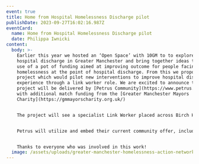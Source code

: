 ```yaml
---
event: true
title: Home from Hospital Homelessness Discharge pilot
publishDate: 2023-09-27T16:02:16.987Z
eventCard:
  name: Home from Hospital Homelessness Discharge pilot
  date: Philippa Iwnicki
content:
  body: >-
    E﻿arlier this year we hosted an ‘Open Space’ with 10GM to to explore
    hospital discharge in Greater Manchester and bring together ideas to make
    use of a pot of funding aimed at improving outcome for people facing
    homelessness at the point of hospital discharge. From this we proposed a
    project which would pilot new interventions to improve hospital discharge
    experience through a link worker role. We are excited to announce that this
    project will be delivered by [Petrus Community](https://www.petrus.org.uk/),
    with additional match funding from the [Greater Manchester Mayors
    Charity](https://gmmayorscharity.org.uk/)


    The project will see a specialist Link Worker placed across Birch Hill Hospital and Rochdale Infirmary, who will strengthen partnerships within the primary care network and provide crucial support people at risk of homelessness. The Link Worker will act as a navigator to ensure safe hospital discharges and appropriate referrals to support networks.


    Petrus will utilize and embed their current community offer, including access to primary care via the [Homeless Alliance Response Team](https://www.rochdalehealthalliance.co.uk/hart), and access to health and wellbeing initiatives, as well as their menu of socially prescribed activity across various sites, in collaboration with NHS England and GM Integrated Care.


    T﻿hanks to everyone who was involved in this work!
  image: /assets/uploads/greater-manchester-homelessness-action-network-open-space-1-.png
---
```

